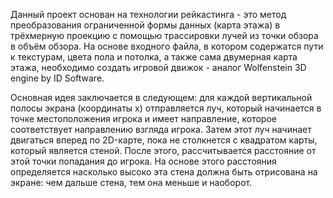 Данный проект основан на технологии рейкастинга - это метод преобразования ограниченной формы данных (карта этажа) в трёхмерную проекцию с помощью трассировки лучей из точки обзора в объём обзора. На основе входного файла, в котором содержатся пути к текстурам, цвета пола и потолка, а также сама двумерная карта этажа, необходимо создать игровой движок - аналог Wolfenstein 3D engine by ID Software.

Основная идея заключается в следующем: для каждой вертикальной полосы экрана (координаты x) отправляется луч, который начинается в точке местоположения игрока и имеет направление, которое соответствует направлению взгляда игрока. Затем этот луч начинает двигаться вперед по 2D-карте, пока не столкнется с квадратом карты, который является стеной. После этого, рассчитывается расстояние от этой точки попадания до игрока. На основе этого расстояния определяется насколько высоко эта стена должна быть отрисована на экране: чем дальше стена, тем она меньше и наоборот.
